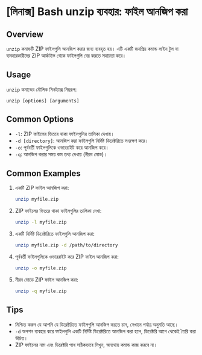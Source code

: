 # [লিনাক্স] Bash unzip ব্যবহার: ফাইল আনজিপ করা

## Overview
`unzip` কমান্ডটি ZIP ফাইলগুলি আনজিপ করার জন্য ব্যবহৃত হয়। এটি একটি জনপ্রিয় কমান্ড লাইন টুল যা ব্যবহারকারীদের ZIP আর্কাইভ থেকে ফাইলগুলি বের করতে সহায়তা করে।

## Usage
`unzip` কমান্ডের মৌলিক সিনট্যাক্স নিম্নরূপ:

```
unzip [options] [arguments]
```

## Common Options
- `-l`: ZIP ফাইলের ভিতরে থাকা ফাইলগুলির তালিকা দেখায়।
- `-d [directory]`: আনজিপ করা ফাইলগুলি নির্দিষ্ট ডিরেক্টরিতে সংরক্ষণ করে।
- `-o`: পূর্ববর্তী ফাইলগুলিকে ওভাররাইট করে আনজিপ করে।
- `-q`: আনজিপ করার সময় কম তথ্য দেখায় (নীরব মোড)।

## Common Examples
1. একটি ZIP ফাইল আনজিপ করা:
   ```bash
   unzip myfile.zip
   ```

2. ZIP ফাইলের ভিতরে থাকা ফাইলগুলির তালিকা দেখা:
   ```bash
   unzip -l myfile.zip
   ```

3. একটি নির্দিষ্ট ডিরেক্টরিতে ফাইলগুলি আনজিপ করা:
   ```bash
   unzip myfile.zip -d /path/to/directory
   ```

4. পূর্ববর্তী ফাইলগুলিকে ওভাররাইট করে ZIP ফাইল আনজিপ করা:
   ```bash
   unzip -o myfile.zip
   ```

5. নীরব মোডে ZIP ফাইল আনজিপ করা:
   ```bash
   unzip -q myfile.zip
   ```

## Tips
- নিশ্চিত করুন যে আপনি যে ডিরেক্টরিতে ফাইলগুলি আনজিপ করতে চান, সেখানে পর্যাপ্ত অনুমতি আছে।
- `-d` অপশন ব্যবহার করে ফাইলগুলি একটি নির্দিষ্ট ডিরেক্টরিতে আনজিপ করা হলে, ডিরেক্টরি আগে থেকেই তৈরি করা উচিত।
- ZIP ফাইলের নাম এবং ডিরেক্টরি পাথ সঠিকভাবে লিখুন, অন্যথায় কমান্ড কাজ করবে না।
